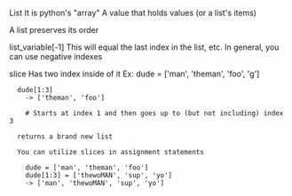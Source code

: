 List
  It is python's "array"
  A value that holds values (or a list's items)

  A list preserves its order

  list_variable[-1]
    This will equal the last index in the list, etc.
      In general, you can use negative indexes

  slice
    Has two index inside of it
    Ex:
      dude = ['man', 'theman', 'foo', 'g']

      dude[1:3]
        -> ['theman', 'foo']

        # Starts at index 1 and then goes up to (but not including) index 3

      returns a brand new list

      You can utilize slices in assignment statements

        dude = ['man', 'theman', 'foo']
        dude[1:3] = ['thewoMAN', 'sup', 'yo']              
        -> ['man', 'thewoMAN', 'sup', 'yo']
        

